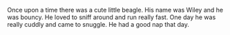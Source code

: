 Once upon a time there was a cute little beagle. His name was 
Wiley and he was bouncy.
He loved to sniff around and run really fast.
One day he was really cuddly and came to snuggle.
He had a good nap that day.